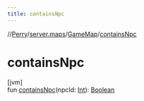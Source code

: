 ```yaml
---
title: containsNpc
---
```

//[Perry](../../../index.html)/[server.maps](../index.html)/[GameMap](index.html)/[containsNpc](contains-npc.html)



# containsNpc



[jvm]\
fun [containsNpc](contains-npc.html)(npcId: [Int](https://kotlinlang.org/api/latest/jvm/stdlib/kotlin/-int/index.html)): [Boolean](https://kotlinlang.org/api/latest/jvm/stdlib/kotlin/-boolean/index.html)




